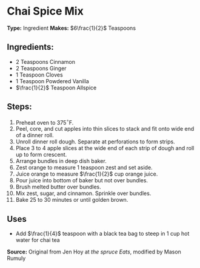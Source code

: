 # Chai Spice Mix

**Type:** Ingredient
**Makes:** $6\frac{1}{2}$ Teaspoons

## Ingredients:
- 2 Teaspoons Cinnamon
- 2 Teaspoons Ginger
- 1 Teaspoon Cloves
- 1 Teaspoon Powdered Vanilla
- $\frac{1}{2}$ Teaspoon Allspice

## Steps:
1. Preheat oven to 375$^\circ$F.
2. Peel, core, and cut apples into thin slices to stack and fit onto wide end of a dinner roll.
3. Unroll dinner roll dough. Separate at perforations to form strips.
4. Place 3 to 4 apple slices at the wide end of each strip of dough and roll up to form crescent.
5. Arrange bundles in deep dish baker.
6. Zest orange to measure 1 teaspoon zest and set aside.
7. Juice orange to measure $\frac{1}{2}$ cup orange juice.
8. Pour juice into bottom of baker but not over bundles.
9. Brush melted butter over bundles.
10. Mix zest, sugar, and cinnamon. Sprinkle over bundles.
11. Bake 25 to 30 minutes or until golden brown.

## Uses
- Add $\frac{1}{4}$ teaspoon with a black tea bag to steep in 1 cup hot water for chai tea

**Source:** Original from Jen Hoy at *the spruce Eats*, modified by Mason Rumuly
